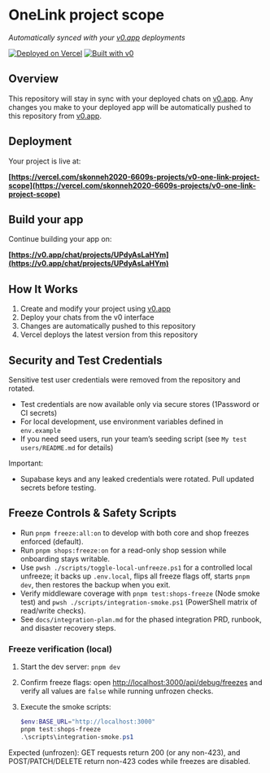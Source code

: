 # OneLink project scope

_Automatically synced with your [v0.app](https://v0.app) deployments_

[![Deployed on Vercel](https://img.shields.io/badge/Deployed%20on-Vercel-black?style=for-the-badge&logo=vercel)](https://vercel.com/skonneh2020-6609s-projects/v0-one-link-project-scope)
[![Built with v0](https://img.shields.io/badge/Built%20with-v0.app-black?style=for-the-badge)](https://v0.app/chat/projects/UPdyAsLaHYm)

## Overview

This repository will stay in sync with your deployed chats on [v0.app](https://v0.app).
Any changes you make to your deployed app will be automatically pushed to this repository from [v0.app](https://v0.app).

## Deployment

Your project is live at:

**[https://vercel.com/skonneh2020-6609s-projects/v0-one-link-project-scope](https://vercel.com/skonneh2020-6609s-projects/v0-one-link-project-scope)**

## Build your app

Continue building your app on:

**[https://v0.app/chat/projects/UPdyAsLaHYm](https://v0.app/chat/projects/UPdyAsLaHYm)**

## How It Works

1. Create and modify your project using [v0.app](https://v0.app)
2. Deploy your chats from the v0 interface
3. Changes are automatically pushed to this repository
4. Vercel deploys the latest version from this repository

## Security and Test Credentials

Sensitive test user credentials were removed from the repository and rotated.

- Test credentials are now available only via secure stores (1Password or CI secrets)
- For local development, use environment variables defined in `env.example`
- If you need seed users, run your team’s seeding script (see `My test users/README.md` for details)

Important:

- Supabase keys and any leaked credentials were rotated. Pull updated secrets before testing.

## Freeze Controls & Safety Scripts

- Run `pnpm freeze:all:on` to develop with both core and shop freezes enforced (default).
- Run `pnpm shops:freeze:on` for a read-only shop session while onboarding stays writable.
- Use `pwsh ./scripts/toggle-local-unfreeze.ps1` for a controlled local unfreeze; it backs up `.env.local`, flips all freeze flags off, starts `pnpm dev`, then restores the backup when you exit.
- Verify middleware coverage with `pnpm test:shops-freeze` (Node smoke test) and `pwsh ./scripts/integration-smoke.ps1` (PowerShell matrix of read/write checks).
- See `docs/integration-plan.md` for the phased integration PRD, runbook, and disaster recovery steps.

### Freeze verification (local)
1. Start the dev server: `pnpm dev`
2. Confirm freeze flags: open <http://localhost:3000/api/debug/freezes> and verify all values are `false` while running unfrozen checks.
3. Execute the smoke scripts:

   ```powershell
   $env:BASE_URL="http://localhost:3000"
   pnpm test:shops-freeze
   .\scripts\integration-smoke.ps1
   ```

Expected (unfrozen): GET requests return 200 (or any non-423), and POST/PATCH/DELETE return non-423 codes while freezes are disabled.

